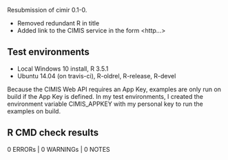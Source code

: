 Resubmission of cimir 0.1-0. 

- Removed redundant R in title
- Added link to the CIMIS service in the form <http...>

## Test environments

* Local Windows 10 install, R 3.5.1
* Ubuntu 14.04 (on travis-ci), R-oldrel, R-release, R-devel

Because the CIMIS Web API requires an App Key, examples are only
run on build if the App Key is defined. In my test environments, 
I created the environment variable CIMIS_APPKEY with my personal 
key to run the examples on build.

## R CMD check results

0 ERRORs | 0 WARNINGs | 0 NOTES